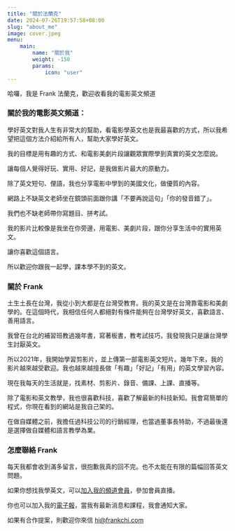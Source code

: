 ```yaml
---
title: "關於法蘭克"
date: 2024-07-26T19:57:58+08:00
slug: "about_me"
image: cover.jpeg
menu:
    main:
        name: "關於我" 
        weight: -150
        params:
            icon: "user"
---
```


哈囉，我是 Frank 法蘭克，歡迎收看我的電影英文頻道

### 關於我的電影英文頻道：

學好英文對我人生有非常大的幫助，看電影學英文也是我最喜歡的方式，所以我希望把這個方法介紹給所有人，幫助大家學好英文。

我的目標是用有趣的方式、和電影美劇片段讓觀眾實際學到真實的英文怎麼說。

讓每個人覺得好玩、實用、好記，是我做影片最大的原動力。

除了英文短句、俚語，我也分享電影中學到的美國文化，做優質的內容。

網路上不缺英文老師坐在鏡頭前面跟你講「不要再說這句」「你的發音錯了」。

我們也不缺老師帶你寫題目、拼考試。

我的影片比較像是我坐在你旁邊，用電影、美劇片段，跟你分享生活中的實用英文。

讓你喜歡這個語言。

所以歡迎你跟我一起學，課本學不到的英文。

### 關於 Frank 

土生土長在台灣，我從小到大都是在台灣受教育。我的英文是在台灣靠電影和美劇學的。在這個時代，我相信任何人都絕對有條件能夠在台灣學好英文，喜歡語言、善用語言。

我曾在台北的補習班教過幾年書，寫著板書，教考試技巧，我發現我只是讓台灣學生討厭英文。

所以2021年，我開始學習剪影片，並上傳第一部電影英文短片。幾年下來，我的影片越來越受歡迎。我也越來越擅長做「有趣」「好記」「有用」的英文學習內容。

現在我每天的生活就是，找素材、剪影片、錄音、備課、上課、直播等。

除了電影和英文教學，我也很喜歡科技，喜歡了解最新的科技新知。我會寫簡單的程式，你現在看到的網站是我自己架的。

在做自媒體之前，我擔任過科技公司的行銷經理，也當過董事長特助，不過最後還是選擇做自媒體和語言教學為業。


### 怎麼聯絡 Frank 

每天我都會收到滿多留言，很抱歉我真的回不完。也不太能在有限的篇幅回答英文問題。

如果你想找我學英文，可以[加入我的頻道會員](http://member.frankchi.com/)，參加會員直播。

你也可以加入我的[電子報](/newsletter-subscribe)，當我有最新消息和課程，我會通知大家。

如果有合作提案，則歡迎你來信 hi@frankchi.com 
